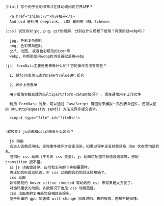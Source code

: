 <!DOCTYPE html>
<html lang="en">
<head>
  <meta charset="UTF-8">
  <title>Title</title>
</head>
<body>
  <pre>

    [html] 写个例子说明HTML5在移动端如何打开APP？

      <a href="zhihu://">打开知乎</a>
      Android 是利用 deeplink， iOS 是利用 URL Schemes

    [css] 说说你对jpg、png、gif的理解，分别在什么场景下使用？有使用过webp吗？

      jpg, 色彩复杂图片
      png, 色彩简单图片
      gif, 动图, 或者色彩极简的icon等
      webp, 判断能使用webp的浏览器就是用webp

    [js] formData主要是用来做什么的？它的操作方法有哪些？

      1、将form表单元素的name与value进行组合

      2、异步上传表单

      用于后端参数处理为multipart/form-data的情况下 ，现在通常用于上传文件

      利用 FormData 对象，可以通过 JavaScript 键值对来模拟一系列表单控件，还可以使用 XMLHttpRequest的 send() 方法来异步提交表单。

      <input type="file" id="fileBtn">


    [软技能] js动画和css动画有什么区别？

      js 动画
      会进入函数调用栈，走完事件循环才会走渲染，如果过程中还有频繁获取 dom 状态恐怕是药丸。
      但相比 css 动画（不考虑 css 变量），js 动画可配置目标值或速率等，搭配 transition 挺不错。
      且 js 动画做暂停、反向和复杂的节奏都要更棒。
      再比如弧形运动轨迹，对 css 动画而言恐怕就比较难搞了。
      css 动画
      非常简易的 hover active checked 等动效用 css 来写真是太方便了。
      对循环播放的动画，多数情况下也是 css 动画更佳。
      css 动画库的复用感觉会相较高很多。
      至于所谓的 gpu 加速或 will-change 很难讲哟，真的有效，但却不是很懂。


  </pre>


</body>

<script>

  //手写

  //实现

  document.getElementById('fileBtn').onchange = function () {

      //这是传入的内容是空
      var fm = new FormData();
      //给fm对象添加文件内容
      fm.append('icon',this.files[0]);
debugger
      //发送ajax请求
      var xhr = new XMLHttpRequest();
      //设置请求行
      xhr.open('post','getUrl.php');
      //发送数据
      xhr.send(fm);
      //监听事件完成
      xhr.onreadystatechange = function(){
          if(xhr.readyState == 4 && xhr.status == 200) {

              // console.log(xhr.responseText);
              document.querySelector('.imgShow').style.background = "url("+ xhr.responseText +") no-repeat center/cover";
          }
      }
  }

</script>
</html>
